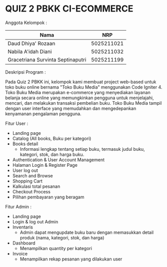 # QUIZ 2 PBKK CI-ECOMMERCE

Anggota Kelompok :

| Nama                              | NRP        |
| --------------------------------- | ---------- |
| Daud Dhiya' Rozaan                | 5025211021 |
| Nabila A'idah Diani               | 5025211032 |
| Gracetriana Survinta Septinaputri | 5025211199 |

Deskripsi Program :

Pada Quiz 2 PBKK ini, kelompok kami membuat project web-based untuk toko buku online bernama "Toko Buku Media" menggunakan Code Igniter 4. Toko Buku Media merupakan e-commerce yang menyediakan layanan belanja secara online yang memungkinkan pengguna untuk menjelajahi, mencari, dan melakukan transaksi pembelian buku. Toko Buku Media tampil dengan user interface yang memudahkan dan mengedepankan kenyamanan pengalaman pengguna.

Fitur User :

- Landing page
- Catalog (All books, Buku per kategori)
- Books detail
  - Informasi lengkap tentang setiap buku, termasuk judul buku, kategori, stok, dan harga buku.
- Authentication & User Account Management
- Halaman Login & Register Page
- User log out
- Search and Browse
- Shopping Cart
- Kalkulasi total pesanan
- Checkout Process
- Pilihan pembayaran yang beragam

Fitur Admin :

- Landing page
- Login & log out Admin
- Inventaris
  - Admin dapat mengupdate buku baru dengan memasukkan detail produk (nama, kategori, stok, dan harga)
- Dashboard
  - Menampilkan quantity per kategori
- Invoice
  - Menampilkan rekap pesanan yang dilakukan user
